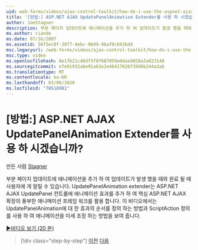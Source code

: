 ```yaml
---
uid: web-forms/videos/ajax-control-toolkit/how-do-i-use-the-aspnet-ajax-updatepanelanimation-extender
title: '[방법:] ASP.NET AJAX UpdatePanelAnimation Extender를 사용 하 시겠습니까? | Microsoft Docs'
author: JoeStagner
description: 부분 페이지 업데이트에 애니메이션을 추가 하 여 업데이트가 발생 했을 때와 완료 될 때 사용자에 게 알릴 수 있습니다. UpdatePanelAnimation extender입니다.
ms.author: riande
ms.date: 07/16/2007
ms.assetid: 56f5ec0f-38f7-4ebc-90d9-9baf0c693bd4
msc.legacyurl: /web-forms/videos/ajax-control-toolkit/how-do-i-use-the-aspnet-ajax-updatepanelanimation-extender
msc.type: video
ms.openlocfilehash: 8e17b21c40df5f8f687059e0daa9028a3a823148
ms.sourcegitcommit: e7e91932a6e91a63e2e46417626f39d6b244a3ab
ms.translationtype: MT
ms.contentlocale: ko-KR
ms.lasthandoff: 03/06/2020
ms.locfileid: "78518981"
---
```

# <a name="how-do-i-use-the-aspnet-ajax-updatepanelanimation-extender"></a>[방법:] ASP.NET AJAX UpdatePanelAnimation Extender를 사용 하 시겠습니까?

만든 사람 [Stagner](https://github.com/JoeStagner)

부분 페이지 업데이트에 애니메이션을 추가 하 여 업데이트가 발생 했을 때와 완료 될 때 사용자에 게 알릴 수 있습니다. UpdatePanelAnimation extender는 ASP.NET AJAX UpdatePanel 컨트롤에 애니메이션 효과를 추가 하 여 핵심 ASP.NET AJAX 확장의 풍부한 애니메이션 프레임 워크를 활용 합니다. 이 비디오에서는 UpdatePanelAnimation에 대 한 효과의 순서를 정의 하는 방법과 ScriptAction 정의를 사용 하 여 애니메이션을 미세 조정 하는 방법을 보여 줍니다.

[&#9654;비디오 보기 (20 분)](https://channel9.msdn.com/Blogs/ASP-NET-Site-Videos/how-do-i-use-the-aspnet-ajax-updatepanelanimation-extender)

> [!div class="step-by-step"]
> [이전](how-do-i-use-the-aspnet-ajax-slideshow-extender.md)
> [다음](how-do-i-the-ajax-toolkit-reorder-control.md)
